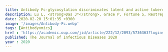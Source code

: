 ```yaml
---
title: Antibody Fc-glycosylation discriminates latent and active tuberculosis
description: Lu L, <strong>Das J*</strong>, Grace P, Fortune S, Restrepo B, Alter G
date: 2020-02-20 15:01:35 +0300
image: '/images/Antibody-Fc.webp'
tags: [Antibodyomics]
href : 'https://academic.oup.com/jid/article/222/12/2093/5736363?login=false'
published: The Journal of Infectious Diseases 2020
year : 2020
---
```

